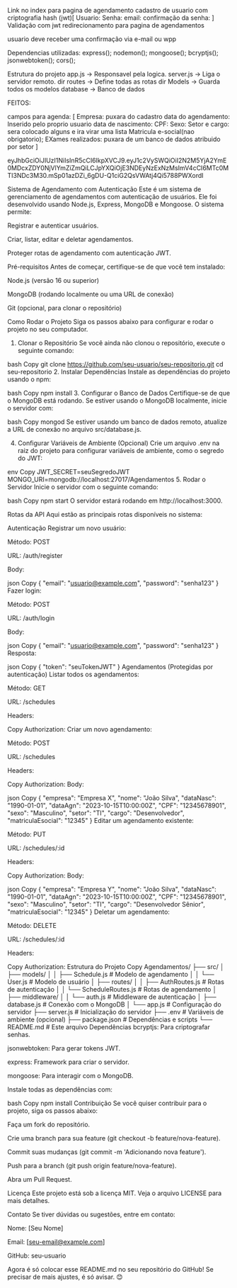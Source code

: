 Link no index para pagina de agendamento
cadastro de usuario com criptografia hash (jwt)[
    Usuario:
    Senha:
    email: 
    confirmação da senha:
    ]
Validação com jwt
redirecionamento para pagina de agendamentos 

usuario deve receber uma confirmação via e-mail ou wpp 


Dependencias utilizadas: 
express(); 
nodemon();
mongoose();
bcryptjs();
jsonwebtoken();
cors();

Estrutura do projeto 
app.js -> Responsavel pela logica. 
server.js -> Liga o servidor remoto.
dir routes -> Define todas as rotas 
dir Models -> Guarda todos os modelos 
database -> Banco de dados 


FEITOS:

campos para agenda: [
    Empresa: puxara do cadastro
    data do agendamento: Inserido pelo proprio usuario
    data de nascimento: 
    CPF: 
    Sexo: 
    Setor e cargo: sera colocado alguns e ira virar uma lista 
    Matricula e-social(nao obrigatorio); 
    EXames realizados: puxara de um banco de dados atribuido por setor
]


eyJhbGciOiJIUzI1NiIsInR5cCI6IkpXVCJ9.eyJ1c2VySWQiOiI2N2M5YjA2YmE0MDcxZDY0NjVlYmZiZmQiLCJpYXQiOjE3NDEyNzExNzMsImV4cCI6MTc0MTI3NDc3M30.mSp01azDZi_6gDU-Q1ciG2QsVWAtj4Qi5788PWXordI




Sistema de Agendamento com Autenticação
Este é um sistema de gerenciamento de agendamentos com autenticação de usuários. Ele foi desenvolvido usando Node.js, Express, MongoDB e Mongoose. O sistema permite:

Registrar e autenticar usuários.

Criar, listar, editar e deletar agendamentos.

Proteger rotas de agendamento com autenticação JWT.

Pré-requisitos
Antes de começar, certifique-se de que você tem instalado:

Node.js (versão 16 ou superior)

MongoDB (rodando localmente ou uma URL de conexão)

Git (opcional, para clonar o repositório)

Como Rodar o Projeto
Siga os passos abaixo para configurar e rodar o projeto no seu computador.

1. Clonar o Repositório
Se você ainda não clonou o repositório, execute o seguinte comando:

bash
Copy
git clone https://github.com/seu-usuario/seu-repositorio.git
cd seu-repositorio
2. Instalar Dependências
Instale as dependências do projeto usando o npm:

bash
Copy
npm install
3. Configurar o Banco de Dados
Certifique-se de que o MongoDB está rodando. Se estiver usando o MongoDB localmente, inicie o servidor com:

bash
Copy
mongod
Se estiver usando um banco de dados remoto, atualize a URL de conexão no arquivo src/database.js.

4. Configurar Variáveis de Ambiente (Opcional)
Crie um arquivo .env na raiz do projeto para configurar variáveis de ambiente, como o segredo do JWT:

env
Copy
JWT_SECRET=seuSegredoJWT
MONGO_URI=mongodb://localhost:27017/Agendamentos
5. Rodar o Servidor
Inicie o servidor com o seguinte comando:

bash
Copy
npm start
O servidor estará rodando em http://localhost:3000.

Rotas da API
Aqui estão as principais rotas disponíveis no sistema:

Autenticação
Registrar um novo usuário:

Método: POST

URL: /auth/register

Body:

json
Copy
{
    "email": "usuario@example.com",
    "password": "senha123"
}
Fazer login:

Método: POST

URL: /auth/login

Body:

json
Copy
{
    "email": "usuario@example.com",
    "password": "senha123"
}
Resposta:

json
Copy
{
    "token": "seuTokenJWT"
}
Agendamentos (Protegidas por autenticação)
Listar todos os agendamentos:

Método: GET

URL: /schedules

Headers:

Copy
Authorization: <seuTokenJWT>
Criar um novo agendamento:

Método: POST

URL: /schedules

Headers:

Copy
Authorization: <seuTokenJWT>
Body:

json
Copy
{
    "empresa": "Empresa X",
    "nome": "João Silva",
    "dataNasc": "1990-01-01",
    "dataAgn": "2023-10-15T10:00:00Z",
    "CPF": "12345678901",
    "sexo": "Masculino",
    "setor": "TI",
    "cargo": "Desenvolvedor",
    "matriculaEsocial": "12345"
}
Editar um agendamento existente:

Método: PUT

URL: /schedules/:id

Headers:

Copy
Authorization: <seuTokenJWT>
Body:

json
Copy
{
    "empresa": "Empresa Y",
    "nome": "João Silva",
    "dataNasc": "1990-01-01",
    "dataAgn": "2023-10-15T10:00:00Z",
    "CPF": "12345678901",
    "sexo": "Masculino",
    "setor": "TI",
    "cargo": "Desenvolvedor Sênior",
    "matriculaEsocial": "12345"
}
Deletar um agendamento:

Método: DELETE

URL: /schedules/:id

Headers:

Copy
Authorization: <seuTokenJWT>
Estrutura do Projeto
Copy
Agendamentos/
├── src/
│   ├── models/
│   │   ├── Schedule.js          # Modelo de agendamento
│   │   └── User.js              # Modelo de usuário
│   ├── routes/
│   │   ├── AuthRoutes.js        # Rotas de autenticação
│   │   └── ScheduleRoutes.js    # Rotas de agendamento
│   ├── middleware/
│   │   └── auth.js              # Middleware de autenticação
│   ├── database.js              # Conexão com o MongoDB
│   └── app.js                   # Configuração do servidor
├── server.js                    # Inicialização do servidor
├── .env                         # Variáveis de ambiente (opcional)
├── package.json                 # Dependências e scripts
└── README.md                    # Este arquivo
Dependências
bcryptjs: Para criptografar senhas.

jsonwebtoken: Para gerar tokens JWT.

express: Framework para criar o servidor.

mongoose: Para interagir com o MongoDB.

Instale todas as dependências com:

bash
Copy
npm install
Contribuição
Se você quiser contribuir para o projeto, siga os passos abaixo:

Faça um fork do repositório.

Crie uma branch para sua feature (git checkout -b feature/nova-feature).

Commit suas mudanças (git commit -m 'Adicionando nova feature').

Push para a branch (git push origin feature/nova-feature).

Abra um Pull Request.

Licença
Este projeto está sob a licença MIT. Veja o arquivo LICENSE para mais detalhes.

Contato
Se tiver dúvidas ou sugestões, entre em contato:

Nome: [Seu Nome]

Email: [seu-email@example.com]

GitHub: seu-usuario

Agora é só colocar esse README.md no seu repositório do GitHub! Se precisar de mais ajustes, é só avisar. 😊
